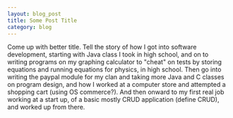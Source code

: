 ```yaml
---
layout: blog_post
title: Some Post Title
category: blog
---
```


Come up with better title. Tell the story of how I got into software development, starting with Java class I took in high school, and on to writing programs on my graphing calculator to "cheat" on tests by storing equations and running equations for physics, in high school.
Then go into writing the paypal module for my clan and taking more Java and C classes on program design, and how I worked at a computer store and attempted a shopping cart (using OS commerce?). And then onward to my first real job working at a start up, of a basic mostly CRUD application (define CRUD), and worked up from there.
